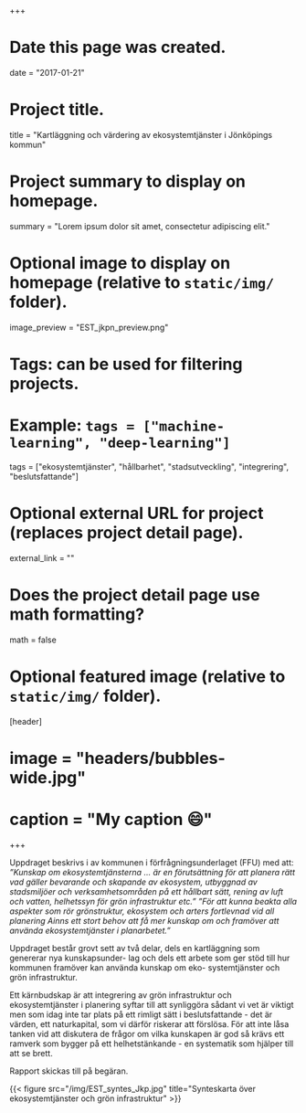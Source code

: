 +++
# Date this page was created.
date = "2017-01-21"

# Project title.
title = "Kartläggning och värdering av ekosystemtjänster i Jönköpings kommun"

# Project summary to display on homepage.
summary = "Lorem ipsum dolor sit amet, consectetur adipiscing elit."

# Optional image to display on homepage (relative to `static/img/` folder).
image_preview = "EST_jkpn_preview.png"

# Tags: can be used for filtering projects.
# Example: `tags = ["machine-learning", "deep-learning"]`
tags = ["ekosystemtjänster", "hållbarhet", "stadsutveckling", "integrering", "beslutsfattande"]

# Optional external URL for project (replaces project detail page).
external_link = ""

# Does the project detail page use math formatting?
math = false

# Optional featured image (relative to `static/img/` folder).
[header]
# image = "headers/bubbles-wide.jpg"
# caption = "My caption :smile:"

+++

Uppdraget beskrivs i av kommunen i förfrågningsunderlaget (FFU) med att:
_”Kunskap om ekosystemtjänsterna ... är en förutsättning för att planera rätt vad gäller bevarande och skapande av ekosystem, utbyggnad av stadsmiljöer och verksamhetsområden på ett hållbart sätt, rening av luft och vatten, helhetssyn för grön infrastruktur etc.”
”För att kunna beakta alla aspekter som rör grönstruktur, ekosystem och arters fortlevnad vid all planering Ainns ett stort behov att få mer kunskap om och framöver att använda ekosystemtjänster i planarbetet.”_

Uppdraget består grovt sett av två delar, dels en kartläggning som genererar nya kunskapsunder- lag och dels ett arbete som ger stöd till hur kommunen framöver kan använda kunskap om eko- systemtjänster och grön infrastruktur.

Ett kärnbudskap är att integrering av grön infrastruktur och ekosystemtjänster i planering syftar till att synliggöra sådant vi vet är viktigt men som idag inte tar plats på ett rimligt sätt i beslutsfattande - det är värden, ett naturkapital, som vi därför riskerar att förslösa. För att inte låsa tanken vid att diskutera de frågor om vilka kunskapen är god så krävs ett ramverk som bygger på ett helhetstänkande - en systematik som hjälper till att se brett. 

Rapport skickas till på begäran.

{{< figure src="/img/EST_syntes_Jkp.jpg" title="Synteskarta över ekosystemtjänster och grön infrastruktur" >}}

